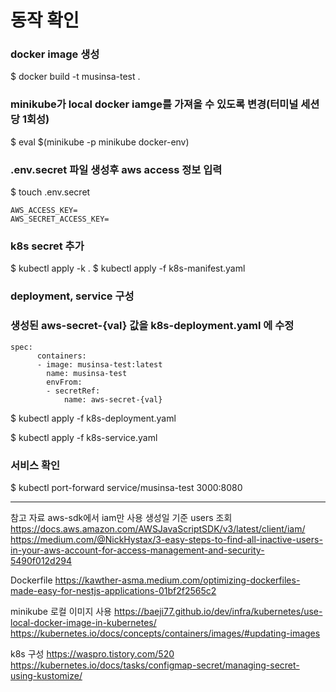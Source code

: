# 동작 확인
### docker image 생성
$ docker build -t musinsa-test .

### minikube가 local docker iamge를 가져올 수 있도록 변경(터미널 세션당 1회성)
$ eval $(minikube -p minikube docker-env)

### .env.secret 파일 생성후 aws access 정보 입력
$ touch .env.secret
```
AWS_ACCESS_KEY=
AWS_SECRET_ACCESS_KEY=
```
### k8s secret 추가
$ kubectl apply -k .
$ kubectl apply -f k8s-manifest.yaml

### deployment, service 구성
### 생성된 aws-secret-{val} 값을 k8s-deployment.yaml 에 수정
```
spec:
      containers:
      - image: musinsa-test:latest
        name: musinsa-test
        envFrom:
        - secretRef:
            name: aws-secret-{val}
```
$ kubectl apply -f k8s-deployment.yaml

$ kubectl apply -f k8s-service.yaml

### 서비스 확인
$ kubectl port-forward service/musinsa-test 3000:8080


----

참고 자료
aws-sdk에서 iam만 사용
생성일 기준 users 조회
https://docs.aws.amazon.com/AWSJavaScriptSDK/v3/latest/client/iam/
https://medium.com/@NickHystax/3-easy-steps-to-find-all-inactive-users-in-your-aws-account-for-access-management-and-security-5490f012d294

Dockerfile
https://kawther-asma.medium.com/optimizing-dockerfiles-made-easy-for-nestjs-applications-01bf2f2565c2

minikube 로컬 이미지 사용
https://baeji77.github.io/dev/infra/kubernetes/use-local-docker-image-in-kubernetes/
https://kubernetes.io/docs/concepts/containers/images/#updating-images

k8s 구성
https://waspro.tistory.com/520
https://kubernetes.io/docs/tasks/configmap-secret/managing-secret-using-kustomize/